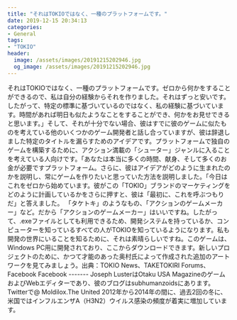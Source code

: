 ```yaml
---
title: "それはTOKIOではなく、一種のプラットフォームです。"
date: 2019-12-15 20:34:13
categories:
- General
tags:
- "TOKIO"
header:
  image: /assets/images/20191215202946.jpg
  og_image: /assets/images/20191215202946.jpg
---
```


それはTOKIOではなく、一種のプラットフォームです。ゼロから何かをすることができるので、私は自分の経験からそれを作りました。それはずっと安いです。したがって、特定の標準に基づいているのではなく、私の経験に基づいています。時間があれば明日も似たようなことをすることができ、何かをお見せできると思います。」そして、それが十分でない場合、彼はすでに彼のゲームに似たものを考えている他のいくつかのゲーム開発者と話し合っていますが、彼は辞退しました特定のタイトルを漏らすためのアイデアです。プラットフォームで独自のゲームを構築するために、アクション満載の「シューター」ジャンルに入ることを考えている人向けです。「あなたは本当に多くの時間、献身、そして多くのお金が必要ですプラットフォーム。さらに、彼はアイデアがどのように生まれたのかを説明し、常にゲームを作りたいと思っていた方法を説明しました。「今日はこれをゼロから始めています。彼がこの「TOKIO」ブランドのマーケティングをどのように計画しているかをさらに押すと、彼は「最初に、これを呼ぶつもりだ」と答えました。 「タケトキ」のようなもの、「アクションのゲームメーカー」など。だから「アクションのゲームメーカー」はいいですね。したがって、.exeファイルとしても利用できるため、開発システムを持っているか、コンピューターを知っているすべての人がTOKIOを知っているようになります。私も開発の世界にいることを知るために、それは素晴らしいですね。このゲームは、Windows PC用に開発されており、ここからダウンロードできます。新しいプロジェクトのために、かつて才能のあった奥村氏によって作成された追加のアートワークを見てみましょう。出典：TOKIO News、TAKETOKIRI Forums、Facebook Facebook ------- Joseph LusterはOtaku USA MagazineのゲームおよびWebエディターであり、彼のブログはsubhumanzoidsにあります。Twitterで@ Moldilox.The United 2012年から2014年の間に、過去2回の冬に、米国ではインフルエンザA（H3N2）ウイルス感染の頻度が着実に増加しています。
